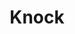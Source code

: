 ---
codehost: https://github.com/knocklabs
linkedin: https://linkedin.com/company/knocklabs
logohandle: knockapp
sort: knock
title: Knock
twitter: https://x.com/knocklabs
website: https://knock.app/
---
